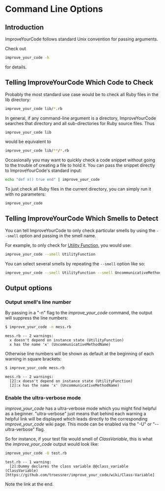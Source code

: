 # Command Line Options

## Introduction

ImproveYourCode follows standard Unix convention for passing arguments.

Check out

```Bash
improve_your_code -h
```

for details.

## Telling ImproveYourCode Which Code to Check

Probably the most standard use case would be to check all Ruby files in the lib directory:

```Bash
improve_your_code lib/*.rb
```

In general, if any command-line argument is a directory, ImproveYourCode searches that directory and all sub-directories for Ruby source files. Thus

```Bash
improve_your_code lib
```

would be equivalent to

```Bash
improve_your_code lib/**/*.rb
```

Occasionally you may want to quickly check a code snippet without going to the trouble of creating a file to hold it. You can pass the snippet directly to ImproveYourCode's standard input:

```Bash
echo "def x() true end" | improve_your_code
```

To just check all Ruby files in the current directory, you can simply run it
with no parameters:

```Bash
improve_your_code
```

## Telling ImproveYourCode Which Smells to Detect

You can tell ImproveYourCode to only check particular smells by using the `--smell`
option and passing in the smell name.

For example, to only check for [Utility Function](Utility-Function.md), you
would use:

```Bash
improve_your_code --smell UtilityFunction
```

You can select several smells by repeating the `--smell` option like so:

```Bash
improve_your_code --smell UtilityFunction --smell UncommunicativeMethodName
```

## Output options

### Output smell's line number

By passing in a "-n" flag to the _improve_your_code_ command, the output will suppress the line numbers:

```Bash
$ improve_your_code -n mess.rb
```

```
mess.rb -- 2 warnings:
  x doesn't depend on instance state (UtilityFunction)
  x has the name 'x' (UncommunicativeMethodName)
```

Otherwise line numbers will be shown as default at the beginning of each warning in square brackets:

```Bash
$ improve_your_code mess.rb
```

```
mess.rb -- 2 warnings:
  [2]:x doesn't depend on instance state (UtilityFunction)
  [2]:x has the name 'x' (UncommunicativeMethodName)
```

### Enable the ultra-verbose mode

_improve_your_code_ has a ultra-verbose mode which you might find helpful as a beginner. "ultra-verbose" just means that behind each warning a helpful link will be displayed which leads directly to the corresponding _improve_your_code_ wiki page.
This mode can be enabled via the "-U" or "--ultra-verbose" flag.

So for instance, if your test file would smell of _ClassVariable_, this is what the _improve_your_code_ output would look like:

```Bash
improve_your_code -U test.rb
```
```
test.rb -- 1 warning:
  [2]:Dummy declares the class variable @@class_variable (ClassVariable) [https://github.com/troessner/improve_your_code/wiki/Class-Variable]
```

Note the link at the end.
